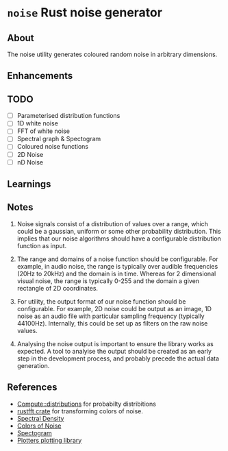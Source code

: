 # `noise` Rust noise generator

## About

The noise utility generates coloured random noise in arbitrary dimensions. 

## Enhancements

## TODO

- [ ] Parameterised distribution functions
- [ ] 1D white noise
- [ ] FFT of white noise
- [ ] Spectral graph & Spectogram
- [ ] Coloured noise functions
- [ ] 2D Noise
- [ ] nD Noise

## Learnings

## Notes

1) Noise signals consist of a distribution of values over a range, 
which could be a gaussian, uniform or some other probability distribution.
This implies that our noise algorithms should have a configurable 
distribution function as input. 

2) The range and domains of a noise function should be configurable. For 
example, in audio noise, the range is typically over audible frequencies 
(20Hz to 20kHz) and the domain is in time. Whereas for 2 dimensional 
visual noise, the range is typically 0-255 and the domain a given 
rectangle of 2D coordinates.

3) For utility, the output format of our noise function should be 
configurable. For example, 2D noise could be output as an image, 1D noise
as an audio file with particular sampling frequency (typically 44100Hz). 
Internally, this could be set up as filters on the raw noise values.

4) Analysing the noise output is important to ensure the library works as 
expected. A tool to analyise the output should be created as an early step 
in the development process, and probably precede the actual data generation.

## References

- [Compute::distributions](https://docs.rs/compute/latest/compute/distributions/) for probabilty distribitions 
- [rustfft crate](https://docs.rs/rustfft/latest/rustfft/) for transforming colors of noise.
- [Spectral Density](https://en.wikipedia.org/wiki/Spectral_density)
- [Colors of Noise](https://en.wikipedia.org/wiki/Colors_of_noise)
- [Spectogram](https://en.wikipedia.org/wiki/Spectrogram)
- [Plotters plotting library](https://github.com/plotters-rs/plotters)